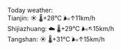 Today weather:  
Tianjin: ☀️   🌡️+28°C 🌬️↑11km/h  
Shijiazhuang: ☁️   🌡️+29°C 🌬️↖15km/h  
Tangshan: ☀️   🌡️+31°C 🌬️↑15km/h  
